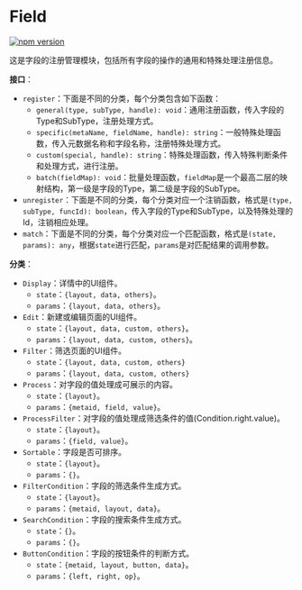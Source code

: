 # Field

[![npm version](https://img.shields.io/npm/v/@hecom/field.svg?style=flat)](https://www.npmjs.com/package/@hecom/field)

这是字段的注册管理模块，包括所有字段的操作的通用和特殊处理注册信息。

**接口**：

* `register`：下面是不同的分类，每个分类包含如下函数：
  * `general(type, subType, handle): void`：通用注册函数，传入字段的Type和SubType，注册处理方式。
  * `specific(metaName, fieldName, handle): string`：一般特殊处理函数，传入元数据名称和字段名称，注册特殊处理方式。
  * `custom(special, handle): string`：特殊处理函数，传入特殊判断条件和处理方式，进行注册。
  * `batch(fieldMap): void`：批量处理函数，`fieldMap`是一个最高二层的映射结构，第一级是字段的Type，第二级是字段的SubType。
* `unregister`：下面是不同的分类，每个分类对应一个注销函数，格式是`(type, subType, funcId): boolean`，传入字段的Type和SubType，以及特殊处理的Id，注销相应处理。
* `match`：下面是不同的分类，每个分类对应一个匹配函数，格式是`(state, params): any`，根据`state`进行匹配，`params`是对匹配结果的调用参数。

**分类**：

* `Display`：详情中的UI组件。
  * `state`：`{layout, data, others}`。
  * `params`：`{layout, data, others}`。
* `Edit`：新建或编辑页面的UI组件。
  * `state`：`{layout, data, custom, others}`。
  * `params`：`{layout, data, custom, others}`。
* `Filter`：筛选页面的UI组件。
  * `state`：`{layout, data, custom, others}`
  * `params`：`{layout, data, custom, others}`
* `Process`：对字段的值处理成可展示的内容。
  * `state`：`{layout}`。
  * `params`：`{metaid, field, value}`。
* `ProcessFilter`：对字段的值处理成筛选条件的值(Condition.right.value)。
  * `state`：`{layout}`。
  * `params`：`{field, value}`。
* `Sortable`：字段是否可排序。
  * `state`：`{layout}`。
  * `params`：`{}`。
* `FilterCondition`：字段的筛选条件生成方式。
  * `state`：`{layout}`。
  * `params`：`{metaid, layout, data}`。
* `SearchCondition`：字段的搜索条件生成方式。
  * `state`：`{}`。
  * `params`：`{}`。
* `ButtonCondition`：字段的按钮条件的判断方式。
  * `state`：`{metaid, layout, button, data}`。
  * `params`：`{left, right, op}`。